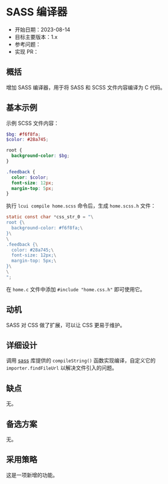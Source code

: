# SASS 编译器

- 开始日期：2023-08-14
- 目标主要版本：1.x
- 参考问题：
- 实现 PR：

## 概括

增加 SASS 编译器，用于将 SASS 和 SCSS 文件内容编译为 C 代码。

## 基本示例

示例 SCSS 文件内容：

```scss title="home.scss"
$bg: #f6f8fa;
$color: #28a745;

root {
  background-color: $bg;
}

.feedback {
  color: $color;
  font-size: 12px;
  margin-top: 5px;
}
```

执行 `lcui compile home.scss` 命令后，生成 `home.scss.h` 文件：

```c title="home.yml.h"
static const char *css_str_0 = "\
root {\
  background-color: #f6f8fa;\
}\
\
.feedback {\
  color: #28a745;\
  font-size: 12px;\
  margin-top: 5px;\
}\
\
";
```

在 `home.c` 文件中添加 `#include "home.css.h"` 即可使用它。

## 动机

SASS 对 CSS 做了扩展，可以让 CSS 更易于维护。

## 详细设计

调用 [sass](https://www.npmjs.com/package/sass) 库提供的 `compileString()` 函数实现编译，自定义它的 `importer.findFileUrl` 以解决文件引入的问题。

## 缺点

无。

## 备选方案

无。

## 采用策略

这是一项新增的功能。
